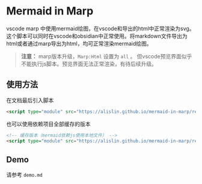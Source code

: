 # Mermaid in Marp
vscode marp 中使用mermaid绘图，在vscode和导出的html中正常渲染为svg。
这个脚本可以同时在vscode和obsidian中正常使用。将markdown文件导出为html或者通过marp导出为html，均可正常渲染mermaid绘图。

> **注意：** marp版本升级，`Marp:Html` 设置为 `all` 。 但vscode预览界面似乎不能执行js脚本。预览界面无法正常渲染，有待后续升级。


## 使用方法
在文档最后引入脚本

```html
<script type="module" src="https://alislin.github.io/mermaid-in-marp/render.js"></script>
```

也可以使用依赖项目全部缓存的版本
```html
<!-- 缓存版本（mermaid依赖js使用本地文件） -->
<script type="module" src="https://alislin.github.io/mermaid-in-marp/render.cache.js"></script>
```

## Demo

请参考 `demo.md`